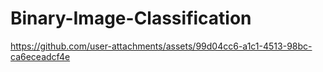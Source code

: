 ﻿# Binary-Image-Classification



https://github.com/user-attachments/assets/99d04cc6-a1c1-4513-98bc-ca6eceadcf4e

